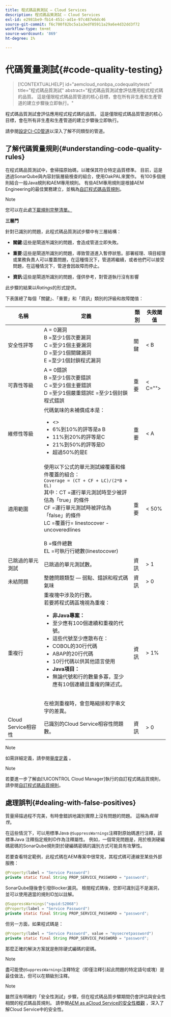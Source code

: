 ```yaml
---
title: 程式碼品質測試 — Cloud Services
description: 程式碼品質測試 — Cloud Services
exl-id: e2981be9-fb14-451c-ad1e-97c487e6dc46
source-git-commit: f6c700f82bc5a1a3edf05911a29a6e4d32dd3f72
workflow-type: tm+mt
source-wordcount: '869'
ht-degree: 1%

---
```


# 代碼質量測試{#code-quality-testing}

>[!CONTEXTUALHELP]
>id="aemcloud_nonbpa_codequalitytests"
>title="程式碼品質測試"
>abstract="程式碼品質測試會評估應用程式程式碼的品質。 這是僅限程式碼品質管道的核心目標，會在所有非生產和生產管道的建立步驟後立即執行。"

程式碼品質測試會評估應用程式程式碼的品質。 這是僅限程式碼品質管道的核心目標，會在所有非生產和生產管道的建立步驟後立即執行。

請參閱[設定CI-CD管道](/help/implementing/cloud-manager/configure-pipeline.md)以深入了解不同類型的管道。

## 了解代碼質量規則{#understanding-code-quality-rules}

在程式碼品質測試中，會掃描原始碼，以確保其符合特定品質標準。 目前，這是透過SonarQube與內容封裝層級檢查的組合，使用OakPAL來實作。 有100多個規則結合一般Java規則和AEM專用規則。 有些AEM專用規則是根據AEM Engineering的最佳實務建立，並稱為[自訂程式碼品質規則](/help/implementing/cloud-manager/custom-code-quality-rules.md)。

>[!NOTE]
>您可以在此處[下載規則完整清單。](/help/implementing/cloud-manager/assets/CodeQuality-rules-CS.xlsx)

**三層門**

針對已識別的問題，此程式碼品質測試步驟中有三層結構：

* **關鍵**:這些是閘道所識別的問題，會造成管道立即失敗。

* **重要**:這些是閘道所識別的問題，導致管道進入暫停狀態。部署經理、項目經理或業務負責人可以覆蓋問題，在這種情況下，管道將繼續，或者他們可以接受問題，在這種情況下，管道會因故障而停止。

* **資訊**:這些是閘道所識別的問題，僅供參考，對管道執行沒有影響

此步驟的結果以&#x200B;*Ratings*&#x200B;的形式提供。

下表匯總了每個「關鍵」、「重要」和「資訊」類別的評級和故障閾值：

| 名稱 | 定義 | 類別 | 失敗閾值 |
|--- |--- |--- |--- |
| 安全性評等 | A = 0漏洞<br/>B =至少1個次要漏洞<br/> C =至少1個主要漏洞<br/>D =至少1個關鍵漏洞<br/>E =至少1個封鎖程式漏洞 | 關鍵 | &lt; B |
| 可靠性等級 | A = 0錯誤<br/>B =至少1個次要錯誤<br/>C =至少1個主要錯誤<br/>D =至少1個嚴重錯誤E =至少1個封鎖程式錯誤 | 重要 | &lt; C=&quot;&quot;> |
| 維修性等級 | 代碼氣味的未補償成本是：<br/><ul><li>&lt;> </li><li>6%到10%的評等是a B </li><li>11%到20%的評等是C </li><li>21%到50%的評等是D</li><li>超過50%的是E</li></ul> | 重要 | &lt; A |
| 適用範圍 | 使用以下公式的單元測試線覆蓋和條件覆蓋的組合：<br/>`Coverage = (CT + CF + LC)/(2*B + EL)` <br/>其中：CT =運行單元測試時至少被評估為「true」的條件<br/>CF =運行單元測試時被評估為「false」的條件<br/>LC =覆蓋行= linestocover - uncoveredlines <br/><br/> B =條件總數<br/>EL =可執行行總數(linestocover) | 重要 | &lt; 50% |
| 已跳過的單元測試 | 已跳過的單元測試數。 | 資訊 | > 1 |
| 未結問題 | 整體問題類型 — 弱點、錯誤和程式碼氣味 | 資訊 | > 0 |
| 重複行 | 重複塊中涉及的行數。 <br/>若要將程式碼區塊視為重複：  <br/><ul><li>**非Java專案：**</li><li>至少應有100個連續和重複的代號。</li><li>這些代號至少應散布在： </li><li>COBOL的30行代碼 </li><li>ABAP的20行代碼 </li><li>10行代碼以供其他語言使用</li><li>**Java項目：**</li><li> 無論代號和行的數量多寡，至少應有10個連續且重複的陳述式。</li></ul> <br/>在檢測重複時，會忽略縮排和字串文字的差異。 | 資訊 | > 1% |
| Cloud Service相容性 | 已識別的Cloud Service相容性問題數。 | 資訊 | > 0 |

>[!NOTE]
>
>如需詳細定義，請參閱[量度定義](https://docs.sonarqube.org/display/SONAR/Metric+Definitions) 。


>[!NOTE]
>
>若要進一步了解由[!UICONTROL Cloud Manager]執行的自訂程式碼品質規則，請參閱[自訂程式碼品質規則](/help/implementing/cloud-manager/custom-code-quality-rules.md)。

## 處理誤判{#dealing-with-false-positives}

質量掃描過程不完美，有時會錯誤地識別實際上沒有問題的問題。 這稱為&#x200B;*假陽性*。

在這些情況下，可以用標準Java `@SuppressWarnings`注釋對原始碼進行注釋，該標準Java 注釋指定規則ID作為注釋屬性。 例如，一個常見問題是，用於檢測硬編碼密碼的SonarQube規則對於硬編碼密碼的識別方式可能具有攻擊性。

若要查看特定範例，此程式碼在AEM專案中很常見，其程式碼可連線至某些外部服務：

```java
@Property(label = "Service Password")
private static final String PROP_SERVICE_PASSWORD = "password";
```

SonarQube隨後會引發Blocker漏洞。 檢閱程式碼後，您即可識別這不是漏洞，並可以使用適當的規則ID加以註解。

```java
@SuppressWarnings("squid:S2068")
@Property(label = "Service Password")
private static final String PROP_SERVICE_PASSWORD = "password";
```

但另一方面，如果程式碼是：

```java
@Property(label = "Service Password", value = "mysecretpassword")
private static final String PROP_SERVICE_PASSWORD = "password";
```

那麼正確的解決方案就是刪除硬式編碼的密碼。

>[!NOTE]
>
>盡可能使`@SuppressWarnings`注釋特定（即僅注釋引起此問題的特定語句或塊）是最佳做法，但可以在類級別注釋。

>[!NOTE]
>雖然沒有明確的「安全性測試」步驟，但在程式碼品質步驟期間仍會評估與安全性相關的程式碼品質規則。 請參閱[AEM as aCloud Service的安全性概觀](/help/security/cloud-service-security-overview.md) ，深入了解Cloud Service中的安全性。
